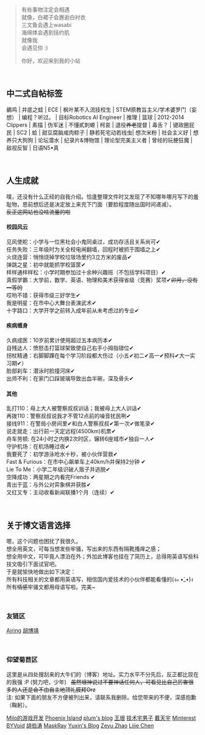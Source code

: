 > 有些事物注定会相遇  
> 就像，白裙子会邂逅白衬衣  
> 三文鱼会遇上wasabi  
> 海绵体会遇到括约肌  
> 就像我  
> 会遇见你 :)
>
> 你好，欢迎来到我的小站

<br>

## 中二式自帖标签
鶸鸡 | 井底之蛙 | ECE | 枫叶某不入流技校生 | STEM原教旨主义/学术婆罗门（妄想） | 编程？听过。 |
目标Robotics AI Engineer | 推理 | 篮球 | 2012-2014 Clippers | 素描 | 伪军迷 | 不懂貳刺螈 |
柯哀 | 退役~~养老~~提督 | 毒舌？ | 键政圈屁民 | SC2 | 蛤 | 甜豆腐脑咸肉粽子 |
静若死宅动若线虫| 想次米粉 | 社会主义好 | 想养只大狗狗 | 论坛潜水 | 纪录片&博物馆 | 理论型完美主义者 |
曾经的玩梗狂魔 | 敌视反智 | 日语N5•真

<br>

## 人生成就
噗，还没有什么正经的自我介绍。恰逢整理文件时又发现了不知哪年哪月写下的羞耻物，思前想后还是决定放上来充下门面（要脸程度随出国时间递减）。  
~~反正这网站也没啥流量的啦~~

#### 校园风云
见风使舵：小学与一位黑社会小鬼同桌过，成功存活且关系尚可✔  
任务失败：三年级时为关全校电闸翻墙，回程时被抓于围墙之上✔  
火烧连营：悄悄烧掉学校垃圾场里约3立方米的废品✔  
弹跳之星：初中就能抓学校篮筐✔  
样样通样样松：小学时期参加过十余种兴趣班（不包括学科项目）✔  
真假学霸：大学前，数学、英语、物理和美术获得省级（竞赛）奖项✔~~卯月，没有一等的~~  
哎哟不错：获得市级三好学生✔  
我是明星：在市中心大舞台表演武术✔  
十字路口：大学开学之前转入成年前从未考虑过的专业✔

#### 疾病缠身
久病成医：10岁前累计使用超过五本病历本✔  
自残达人：愤怒击打篮球架致使自己右手小拇指错位✔  
拐杖精通：右脚脚踝在每个学习阶段都大伤过（小五✔初二✔高一✔预科✔大一实习期✔）  
脸部刹车：潜泳时脸撞河床✔  
出师不利：在家门口踩玻璃导致出血半碗，深及骨头✔

#### 其他
乱打110：母上大人被警察叔叔训话；我被母上大人训话✔  
再拨110：警察叔叔说我才不管12点前的噪音扰民咧✔  
接线911：在警局小房间里✔和白人警察叔叔✔第一次✔做笔录✔  
说走就走：出行前一天定远程(4500km)机票✔  
舟车劳顿: 在24小时之内换2次时区，辗转6座城市✔独自一人✔  
守护机场：在机场睡过夜✔  
我要死了：初学游泳呛水十秒，被小伙伴营救✔  
Fast & Furious：在市中心飙单车上40km/h并保持2分钟 ✔  
Lie To Me：小学二年级识破人贩子并逃脱✔  
空降成功：两星期之内看完Friends ✔  
青出于蓝：与外公对弈象棋并获胜✔  
又红又专：主动收看新闻联播1个月（连续）✔

<br>

## 关于博文语言选择
嗯，这个问题也困扰了我很久。  
想全用英文，可每当想发些牢骚，写出来的东西有隔靴搔痒之感；  
想全用中文，可毕竟人漂泊在外；外加此博客也挂在了简历上，总得用英语写些科技文吸引下面试官吧。  
于是就愉快地做出如下决定：  
所有科技相关的文章都用英语写，相信国内爱技术的小伙伴都能看懂的(ง๑ •̀_•́)ง  
所有<strike>情感</strike>牢骚文都用母语写啦。完美~

<br>

### 友链区

[Airing][4] [胡博靖][6]

<br>

### 仰望菊苣区
这里是从四处搜刮来的大牛们的（博客）地址。实力水平不分先后，反正都比现在的我强 :P (努力吧，少年)  
~~虽然垠神说过不要神话任何人，可看见比自己厉害很多的人还是会不由自主地顶礼膜拜Orz~~  
注: 如果下面的朋友不方便被列出来，请联系我删除。给您带来的不便，深感抱歉（鞠躬）。

[Milo的游戏开发][1] [Phoenix Island][2] [plum's blog][3] [王垠][5]
[技术宅男子][7] [戴天宇][8] [Minterest][9] [BYVoid][10]
[胡伯涛][11] [MaskRay][12] [Yuxin's Blog][13] [Zeyu Zhao][14]
[Lijie Chen][15]

[1]: http://www.cnblogs.com/miloyip/
[2]: https://blog.phoenixlzx.com/
[3]: https://plumz.me/
[4]: http://me.ursb.me/
[5]: http://www.yinwang.org/
[6]: http://hubojing.me/
[7]: https://itruke.com/
[8]: http://dtysky.moe/
[9]: http://www.minterest.com/
[10]: https://www.byvoid.com/
[11]: http://botao.hu/
[12]: http://maskray.me/
[13]: http://ppwwyyxx.com/
[14]: http://zzeyu.com/en/
[15]: https://sites.google.com/site/wjmzbmr/home
